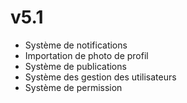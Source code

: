 # v5.1

- Système de notifications
- Importation de photo de profil
- Système de publications
- Système des gestion des utilisateurs
- Système de permission